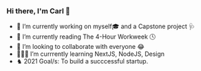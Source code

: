 ### Hi there, I'm Carl 👋


- 🔭 I’m currently working on myself🎓 and a Capstone project 🩺
- 📖 I’m currently reading The 4-Hour Workweek 🕓
- 👯 I’m looking to collaborate with everyone 😂
- 👨🏻‍💻 I’m currrently learning NextJS, NodeJS, Design 
- ♞ 2021 Goal/s: To build a succcessful startup.

<br/>
